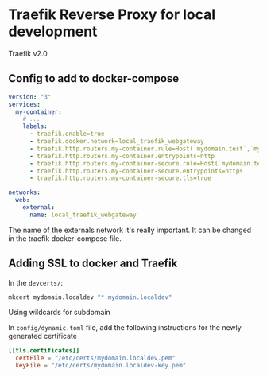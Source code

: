 # Traefik Reverse Proxy for local development

Traefik v2.0

## Config to add to docker-compose

```yaml
version: "3"
services:
  my-container:
    # ...
    labels:
      - traefik.enable=true
      - traefik.docker.network=local_traefik_webgateway
      - traefik.http.routers.my-container.rule=Host(`mydomain.test`,`mydomain.locahost`,`mydomain.localdev`)
      - traefik.http.routers.my-container.entrypoints=http
      - traefik.http.routers.my-container-secure.rule=Host(`mydomain.test`,`mydomain.locahost`,`mydomain.localdev`)
      - traefik.http.routers.my-container-secure.entrypoints=https
      - traefik.http.routers.my-container-secure.tls=true

networks:
  web:
    external:
      name: local_traefik_webgateway
```

The name of the externals network it's really important.
It can be changed in the traefik docker-compose file.

## Adding SSL to docker and Traefik

In the `devcerts/`:

```sh
mkcert mydomain.localdev "*.mydomain.localdev"
```

Using wildcards for subdomain

In `config/dynamic.toml` file, add the following instructions for the newly generated certificate

```toml
[[tls.certificates]]
  certFile = "/etc/certs/mydomain.localdev.pem"
  keyFile = "/etc/certs/mydomain.localdev-key.pem"
```
